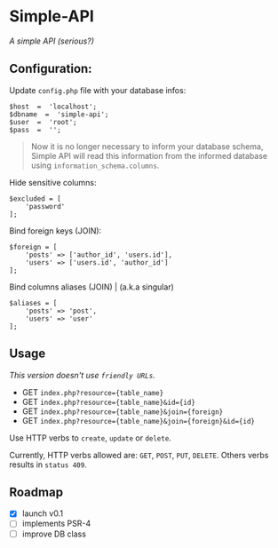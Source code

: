 # Simple-API
_A simple API (serious?)_

## Configuration:

Update `config.php` file with your database infos:
```
$host  =  'localhost';
$dbname  =  'simple-api';
$user  =  'root';
$pass  =  '';
```

> Now it is no longer necessary to inform your database schema, Simple API will read this information from the informed database using `information_schema.columns`.

Hide sensitive columns:
```
$excluded = [
    'password'
];
```

Bind foreign keys (JOIN):
```
$foreign = [
    'posts' => ['author_id', 'users.id'],
    'users' => ['users.id', 'author_id']
];
```

Bind columns aliases (JOIN) | (a.k.a singular)
```
$aliases = [
    'posts' => 'post',
    'users' => 'user'
];
```
## Usage

_This version doesn't use `friendly URLs`._

* GET `index.php?resource={table_name}`
* GET `index.php?resource={table_name}&id={id}`
* GET `index.php?resource={table_name}&join={foreign}`
* GET `index.php?resource={table_name}&join={foreign}&id={id}`

Use HTTP verbs to `create`, `update` or `delete`.

Currently, HTTP verbs allowed are: `GET`, `POST`, `PUT`, `DELETE`.
Others verbs results in `status 409`.

## Roadmap
- [x] launch v0.1
- [ ] implements PSR-4
- [ ] improve DB class
